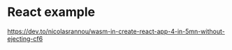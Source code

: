 # React example

https://dev.to/nicolasrannou/wasm-in-create-react-app-4-in-5mn-without-ejecting-cf6
